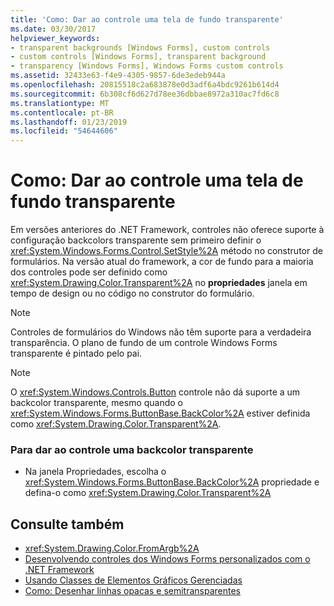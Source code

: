 ```yaml
---
title: 'Como: Dar ao controle uma tela de fundo transparente'
ms.date: 03/30/2017
helpviewer_keywords:
- transparent backgrounds [Windows Forms], custom controls
- custom controls [Windows Forms], transparent background
- transparency [Windows Forms], Windows Forms custom controls
ms.assetid: 32433e63-f4e9-4305-9857-6de3edeb944a
ms.openlocfilehash: 20815518c2a683878e0d3adf6a4bdc9261b614d4
ms.sourcegitcommit: 6b308cf6d627d78ee36dbbae8972a310ac7fd6c8
ms.translationtype: MT
ms.contentlocale: pt-BR
ms.lasthandoff: 01/23/2019
ms.locfileid: "54644606"
---
```

# <a name="how-to-give-your-control-a-transparent-background"></a>Como: Dar ao controle uma tela de fundo transparente
Em versões anteriores do .NET Framework, controles não oferece suporte à configuração backcolors transparente sem primeiro definir o <xref:System.Windows.Forms.Control.SetStyle%2A> método no construtor de formulários. Na versão atual do framework, a cor de fundo para a maioria dos controles pode ser definido como <xref:System.Drawing.Color.Transparent%2A> no **propriedades** janela em tempo de design ou no código no construtor do formulário.  
  
> [!NOTE]
>  Controles de formulários do Windows não têm suporte para a verdadeira transparência. O plano de fundo de um controle Windows Forms transparente é pintado pelo pai.  
  
> [!NOTE]
>  O <xref:System.Windows.Controls.Button> controle não dá suporte a um backcolor transparente, mesmo quando o <xref:System.Windows.Forms.ButtonBase.BackColor%2A> estiver definida como <xref:System.Drawing.Color.Transparent%2A>.  
  
### <a name="to-give-your-control-a-transparent-backcolor"></a>Para dar ao controle uma backcolor transparente  
  
-   Na janela Propriedades, escolha o <xref:System.Windows.Forms.ButtonBase.BackColor%2A> propriedade e defina-o como <xref:System.Drawing.Color.Transparent%2A>  
  
## <a name="see-also"></a>Consulte também
- <xref:System.Drawing.Color.FromArgb%2A>
- [Desenvolvendo controles dos Windows Forms personalizados com o .NET Framework](../../../../docs/framework/winforms/controls/developing-custom-windows-forms-controls.md)
- [Usando Classes de Elementos Gráficos Gerenciadas](../../../../docs/framework/winforms/advanced/using-managed-graphics-classes.md)
- [Como: Desenhar linhas opacas e semitransparentes](../../../../docs/framework/winforms/advanced/how-to-draw-opaque-and-semitransparent-lines.md)
